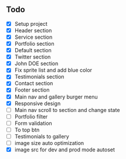 ## Todo
- [x] Setup project
- [x] Header section
- [X] Service section
- [x] Portfolio section
- [X] Default section
- [x] Twitter section
- [x] John DOE section
- [X] Fix sprite list and add blue color 
- [x] Testimonials section
- [x] Contact section
- [x] Footer section
- [X] Main nav and gallery burger menu
- [X] Responsive design
- [ ] Main nav scroll to section and change state
- [ ] Portfolio filter
- [ ] Form validation
- [ ] To top btn
- [ ] Testimonials to gallery
- [ ] image size auto optimization
- [x] image src for dev and prod mode autoset

